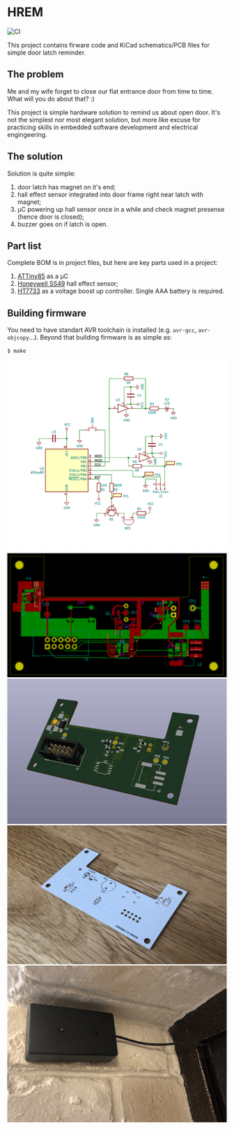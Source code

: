 # HREM

![CI](https://github.com/bazhenov/hrem/workflows/CI/badge.svg)

This project contains firware code and KiCad schematics/PCB files for simple door latch reminder.

## The problem

Me and my wife forget to close our flat entrance door from time to time. What will you do about that? :)

This project is simple hardware solution to remind us about open door. It's not the simplest nor most elegant solution, but more like excuse for practicing skills in embedded software development and electrical engingeering.

## The solution

Solution is quite simple:

1. door latch has magnet on it's end;
1. hall effect sensor integrated into door frame right near latch with magnet;
1. μC powering up hall sensor once in a while and check magnet presense (hence door is closed);
1. buzzer goes on if latch is open.

## Part list

Complete BOM is in project files, but here are key parts used in a project:

1. [ATTiny85] as a μC
1. [Honeywell SS49][SS19] hall effect sensor;
1. [HT7733] as a voltage boost up controller. Single AAA battery is required.

## Building firmware

You need to have standart AVR toolchain is installed (e.g. `avr-gcc`, `avr-objcopy`...). Beyond that building firmware is as simple as:

```
$ make
```

![schematics](./images/img3.png)
![PCB](./images/img1.png)
![PCB](./images/img2.png)
![PCB](./images/IMG_5542.jpg)
![Assembled](./images/IMG_4037.jpg)

[SS19]: https://eu.mouser.com/datasheet/2/187/SS49-1168552.pdf
[HT7733]: https://img.ozdisan.com/ETicaret_Dosya/349361_8060324.pdf
[attiny85]: https://ww1.microchip.com/downloads/en/DeviceDoc/Atmel-2586-AVR-8-bit-Microcontroller-ATtiny25-ATtiny45-ATtiny85_Datasheet.pdf
